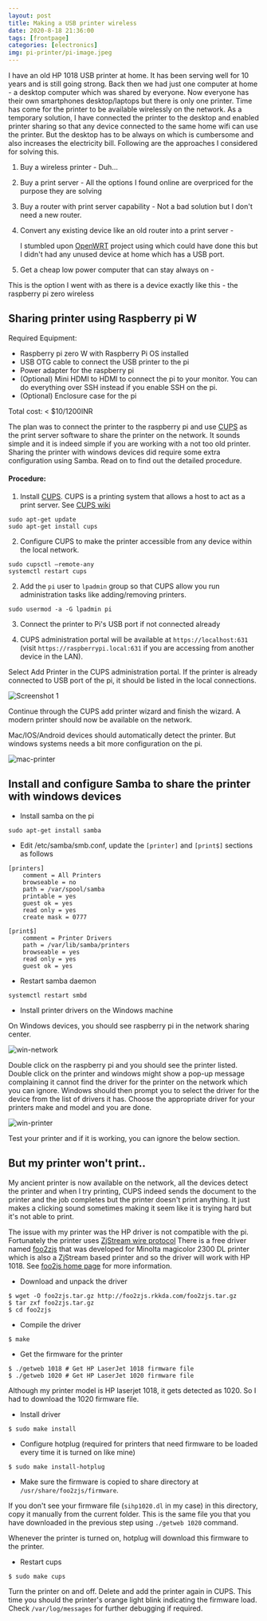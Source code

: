 ```yaml
---
layout: post
title: Making a USB printer wireless
date: 2020-8-18 21:36:00
tags: [frontpage]
categories: [electronics]
img: pi-printer/pi-image.jpeg
---
```


I have an old HP 1018 USB printer at home. It has been serving well for 10 years and is
still going strong. Back then we had just one computer at home - a desktop computer
which was shared by everyone. Now everyone has their own smartphones desktop/laptops but there is only one printer.
Time has come for the printer to be available wirelessly on the network.
As a temporary solution, I have connected the printer to the desktop and enabled printer sharing so that
any device connected to the same home wifi can use the printer. But the desktop has to be always on which is
cumbersome and also increases the electricity bill. Following are the approaches I considered for solving this.

1. Buy a wireless printer - Duh...

2. Buy a print server - All the options I found online are overpriced for the purpose they are solving

3. Buy a router with print server capability - Not a bad solution but I don't need a new router.

4. Convert any existing device like an old router into a print server -

    I stumbled upon [OpenWRT](https://openwrt.org/) project using which could have done this but I didn't had
    any unused device at home which has a USB port.

5. Get a cheap low power computer that can stay always on -

This is the option I went with as there is a device exactly like this - the raspberry pi zero wireless


## Sharing printer using Raspberry pi W

Required Equipment:

- Raspberry pi zero W with Raspberry Pi OS installed
- USB OTG cable to connect the USB printer to the pi
- Power adapter for the raspberry pi
- (Optional) Mini HDMI to HDMI to connect the pi to your monitor. You can
do everything over SSH instead if you enable SSH on the pi.
- (Optional) Enclosure case for the pi

Total cost: < $10/1200INR

The plan was to connect the printer to the raspberry pi and use [CUPS](https://www.cups.org/) as the print server software
to share the printer on the network. It sounds simple and it is indeed simple if you are working with a not too old printer.
Sharing the printer with windows devices did require some extra configuration using Samba. Read on to find out the detailed
procedure.

#### Procedure:

1. Install [CUPS](https://www.cups.org/). CUPS is a printing system that allows a host to act as a print server.
See [CUPS wiki](https://en.wikipedia.org/wiki/CUPS)

```
sudo apt-get update
sudo apt-get install cups
```

2. Configure CUPS to make the printer accessible from any device within the local network.

```
sudo cupsctl –remote-any
systemctl restart cups
```

2. Add the `pi` user to `lpadmin` group so that CUPS allow you run administration tasks like adding/removing printers.

```
sudo usermod -a -G lpadmin pi
```

3. Connect the printer to Pi's USB port if not connected already

4. CUPS administration portal will be available at `https://localhost:631` (visit `https://raspberrypi.local:631`
if you are accessing from another device in the LAN).

Select Add Printer in the CUPS administration portal. If the printer is already connected to USB port of the pi,
it should be listed in the local connections.

![Screenshot 1](/images/pi-printer/cups.png)

Continue through the CUPS add printer wizard and finish the wizard. A modern printer should now be available on the network.

Mac/IOS/Android devices should automatically detect the printer. But windows systems needs a bit more configuration on the pi.

![mac-printer](/images/pi-printer/Mac-printer.png)

## Install and configure Samba to share the printer with windows devices

* Install samba on the pi

```
sudo apt-get install samba
```

* Edit /etc/samba/smb.conf, update the `[printer]` and `[print$]` sections as follows

```
[printers]
    comment = All Printers
    browseable = no
    path = /var/spool/samba
    printable = yes
    guest ok = yes
    read only = yes
    create mask = 0777

[print$]
    comment = Printer Drivers
    path = /var/lib/samba/printers
    browseable = yes
    read only = yes
    guest ok = yes
```

* Restart samba daemon

```
systemctl restart smbd
```

* Install printer drivers on the Windows machine

On Windows devices, you should see raspberry pi in the network sharing center.

![win-network](/images/pi-printer/Win-network.PNG)

Double click on the raspberry pi and you should see the printer listed.
Double click on the printer and windows might show a pop-up message complaining it cannot find the driver for the
printer on the network which you can ignore. Windows should then prompt you to select the driver for the device from the
list of drivers it has. Choose the appropriate driver for your printers make and model and you are done.

![win-printer](/images/pi-printer/Win-printer.PNG)


Test your printer and if it is working, you can ignore the below section.

## But my printer won't print..

My ancient printer is now available on the network, all the devices detect the printer and when I try printing,
CUPS indeed sends the document to the printer and the job completes but the printer doesn't print anything.
It just makes a clicking sound sometimes making it seem like it is trying hard but it's not able to print.

The issue with my printer was the HP driver is not compatible with the pi. Fortunately the printer uses
[ ZjStream wire protocol](http://web.archive.org/web/20020830075425/http://ddk.zeno.com/Reference/ZjStream/Default.htm)
There is a free driver named [foo2zjs](https://www.openprinting.org/driver/foo2zjs/) that was developed for Minolta magicolor 2300 DL printer
which is also a ZjStream based printer and so the driver will work with HP 1018. See [foo2js home page](http://foo2zjs.rkkda.com/)
for more information.


* Download and unpack the driver

```
$ wget -O foo2zjs.tar.gz http://foo2zjs.rkkda.com/foo2zjs.tar.gz
$ tar zxf foo2zjs.tar.gz
$ cd foo2zjs
```

* Compile the driver

```
$ make
```

* Get the firmware for the printer

```
$ ./getweb 1018	# Get HP LaserJet 1018 firmware file
$ ./getweb 1020	# Get HP LaserJet 1020 firmware file
```

Although my printer model is HP laserjet 1018, it gets detected as 1020. So I had to
download the 1020 firmware file.

* Install driver

```
$ sudo make install
```

* Configure hotplug (required for printers that need firmware to be loaded every time it is turned on like mine)

```
$ sudo make install-hotplug
```

* Make sure the firmware is copied to share directory at `/usr/share/foo2zjs/firmware`.

If you don't see your firmware file (`sihp1020.dl` in my case) in this directory, copy it manually
from the current folder. This is the same file you that you have downloaded in the previous step using `./getweb 1020` command.

Whenever the printer is turned on, hotplug will download this firmware to the printer.

* Restart cups

```
$ sudo make cups
```

Turn the printer on and off. Delete and add the printer again in CUPS. This time you should the printer's
orange light blink indicating the firmware load. Check `/var/log/messages` for further debugging if required.